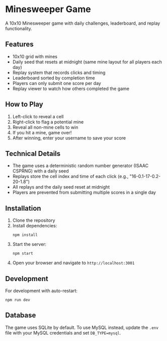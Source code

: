 # Minesweeper Game

A 10x10 Minesweeper game with daily challenges, leaderboard, and replay functionality.

## Features

- 10x10 grid with mines
- Daily seed that resets at midnight (same mine layout for all players each day)
- Replay system that records clicks and timing
- Leaderboard sorted by completion time
- Players can only submit one score per day
- Replay viewer to watch how others completed the game

## How to Play

1. Left-click to reveal a cell
2. Right-click to flag a potential mine
3. Reveal all non-mine cells to win
4. If you hit a mine, game over!
5. After winning, enter your username to save your score

## Technical Details

- The game uses a deterministic random number generator (ISAAC CSPRNG) with a daily seed
- Replays store the cell index and time of each click (e.g., "16-0.1-17-0.2-20-1.8")
- All replays and the daily seed reset at midnight
- Players are prevented from submitting multiple scores in a single day

## Installation

1. Clone the repository
2. Install dependencies:
   ```
   npm install
   ```
3. Start the server:
   ```
   npm start
   ```
4. Open your browser and navigate to `http://localhost:3001`

## Development

For development with auto-restart:
```
npm run dev
```

## Database

The game uses SQLite by default. To use MySQL instead, update the `.env` file with your MySQL credentials and set `DB_TYPE=mysql`.